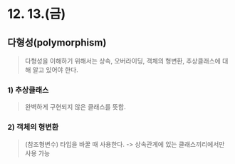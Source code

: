 # 12. 13.(금)

## 다형성(polymorphism)

> 다형성을 이해하기 위해서는 상속, 오버라이딩, 객체의 형변환, 추상클래스에 대해 알고 있어야 한다.

### 1) 추상클래스

> 완벽하게 구현되지 않은 클래스를 뜻함.

### 2) 객체의 형변환

> (참조형변수) 타입을 바꿀 때 사용한다.  -> 상속관계에 있는 클래스끼리에서만 사용 가능